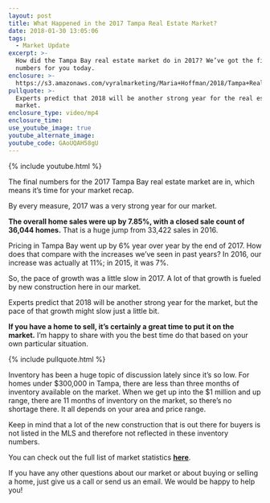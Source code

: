 ```yaml
---
layout: post
title: What Happened in the 2017 Tampa Real Estate Market?
date: 2018-01-30 13:05:06
tags:
  - Market Update
excerpt: >-
  How did the Tampa Bay real estate market do in 2017? We’ve got the final
  numbers for you today.
enclosure: >-
  https://s3.amazonaws.com/vyralmarketing/Maria+Hoffman/2018/Tampa+Real+Estate-+Tampa+Market+Update+-+2017+Recap.mp4
pullquote: >-
  Experts predict that 2018 will be another strong year for the real estate
  market.
enclosure_type: video/mp4
enclosure_time:
use_youtube_image: true
youtube_alternate_image:
youtube_code: GAoUQAH58gU
---
```



{% include youtube.html %}

The final numbers for the 2017 Tampa Bay real estate market are in, which means it’s time for your market recap.&nbsp;

By every measure, 2017 was a very strong year for our market.&nbsp;

**The overall home sales were up by 7.85%, with a closed sale count of 36,044 homes.** That is a huge jump from 33,422 sales in 2016.&nbsp;

Pricing in Tampa Bay went up by 6% year over year by the end of 2017. How does that compare with the increases we’ve seen in past years? In 2016, our increase was actually at 11%; in 2015, it was 7%.&nbsp;

So, the pace of growth was a little slow in 2017. A lot of that growth is fueled by new construction here in our market.

Experts predict that 2018 will be another strong year for the market, but the pace of that growth might slow just a little bit.&nbsp;

**If you have a home to sell, it’s certainly a great time to put it on the market.** I’m happy to share with you the best time do that based on your own particular situation.

{% include pullquote.html %}

Inventory has been a huge topic of discussion lately since it’s so low. For homes under $300,000 in Tampa, there are less than three months of inventory available on the market. When we get up into the $1 million and up range, there are 11 months of inventory on the market, so there’s no shortage there. It all depends on your area and price range.&nbsp;

Keep in mind that a lot of the new construction that is out there for buyers is not listed in the MLS and therefore not reflected in these inventory numbers.&nbsp;

You can check out the full list of market statistics&nbsp;<u><strong>here</strong></u>.

If you have any other questions about our market or about buying or selling a home, just give us a call or send us an email. We would be happy to help you!